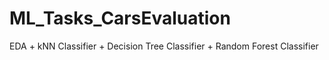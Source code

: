 # ML_Tasks_CarsEvaluation
EDA + kNN Classifier + Decision Tree Classifier + Random Forest Classifier
